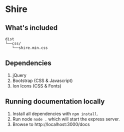 # Shire


## What's included
```
dist
└──css/
   └──shire.min.css
```

## Dependencies
1. jQuery
1. Bootstrap (CSS & Javascript)
1. Ion Icons (CSS & Fonts)

## Running documentation locally
1. Install all dependencies with `npm install`.
1. Run node `node .` which will start the express server.
1. Browse to http://localhost:3000/docs